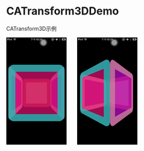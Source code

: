 CATransform3DDemo
=================

CATransform3D示例

<p>
<img src="./Screenshot1.png">
&nbsp;&nbsp;&nbsp;&nbsp;&nbsp;
<img src="./Screenshot2.png">
<p>
